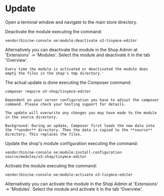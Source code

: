 # Update

Open a terminal window and navigate to the main store directory.

Deactivate the module executing the command:

```
vendor/bin/oe-console oe:module:deactivate o3-tinymce-editor
```

Alternatively you can deactivate the module in the Shop Admin at 'Extensions' -> 'Modules'. Select the module and deactivate it in the tab 'Overview'.

```{note}
Every time the module is activated or deactivated the module does empty the files in the shop's tmp directory.'
```

The actual update is done executing the Composer command:

```
composer require o3-shop/tinymce-editor
```

```{note}
Dependent on your server configuration you have to adjust the composer command. Please check your hosting support for details.
```

```{note}
The update will overwrite any changes you may have made to the module in the source directory.

Background: During an update, Composer first loads the new data into the **vendor** directory. Then the data is copied to the **source** directory. This replaces the files.
```

Update the shop's module configuration executing the command:

```
vendor/bin/oe-console oe:module:install-configuration source/modules/o3-shop/tinymce-editor
```

Activate the module executing the command:

```
vendor/bin/oe-console oe:module:activate o3-tinymce-editor
```

Alternatively you can activate the module in the Shop Admin at 'Extensions' -> 'Modules'. Select the module and activate it in the tab 'Overview'.
